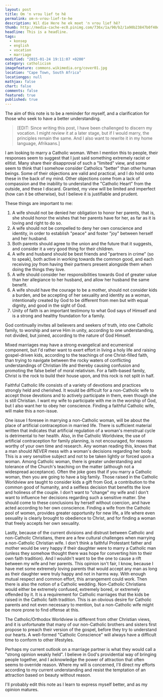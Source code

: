 ```yaml
---
layout: post
title: Om 'n vrou lief te hê
permalink: om-n-vrou-lief-te-he
description: Wil die Here he ek moet 'n vrou lief hê?
thumb: http://media-cache-ec0.pinimg.com/736x/1a/90/b2/1a90b23847b0f40d10601a18687b7df7.jpg
headline: This is a headline.
tags:
  - konsep
  - english
  - vocation
  - marriage
modified: "2015-01-24 19:11:07 +0200"
category: catholicism
imagefeature: commons.wikimedia.org/cover01.jpg
location: "Cape Town, South Africa"
locationgps: null
mathjax: false
chart: false
comments: false
featured: true
published: true
---
```


The aim of this note is to be a reminder for myself, and a clarification for those who seek to have a better understanding.

> [EDIT: Since writing this post, I have been challenged to discern my vocation. I might review it at a later stage, but if I would marry, the principles remain the same. And I also want to rewrite it in my home language, Afrikaans.]
 
I am looking to marry a Catholic woman. When I mention this to people, their responses seem to suggest that I just said something extremely racist or elitist. Many share their disapproval of such a "limited" view, and some seem to think that I somehow consider Catholics "better" than other human beings. Some of their objections are valid and practical, and I do hold onto these in the back of my mind. Other objections come from a lack of compassion and the inability to understand the "Catholic Heart" from the outside, and these I discard. Granted, my view will be limited and imperfect (how can it be otherwise), but I believe it is justifiable and prudent.
 
These things are important to me:

1. A wife should not be denied her obligation to honor her parents, that is, she should honor the wishes that her parents have for her, as far as it is loving and right to do so.
1. A wife should not be compelled to deny her own conscience and identity, in order to establish "peace" and foster "joy" between herself and her husband. 
1. Both parents should agree to the union and the future that it suggests, and consider it a very good thing for their children.
1. A wife and husband should be best friends and "partners in crime" (so to speak), both active in working towards the common good, and each receiving joy from having their partners present alongside them when doing the things they love.
1. A wife should consider her responsibilities towards God of greater value than her allegiance to her husband, and allow her husband the same benefit.
1. A wife should have the courage to be a mother, should not consider kids a burden, and be accepting of her sexuality and identity as a woman, intentionally created by God to be different from men but with equal dignity, and good in the sight of God.
1. Unity of faith is an important testimony to what God says of Himself and is a strong and healthy foundation for a family.
 
God continually invites all believers and seekers of truth, into one Catholic family, to worship and serve Him in unity, according to one understanding, not divided, but joined, according to the nature of God Himself. 
 
Mixed marriages may have a strong evangelical and ecumenical component, but I'd rather want to exert effort in living a holy life and raising gospel-driven kids, according to the teachings of one Christ-filled faith, than trying to navigate between the rocky waters of conflicting understandings of Christian life and thereby causing confusion and promoting the false belief of moral relativism. For a faith-based family, Christ is the rock to build their house upon, and this rock is not split in half.
 
Faithful Catholic life consists of a variety of devotions and practices strongly held and cherished. It would be difficult for a non-Catholic wife to accept those devotions and to actively participate in them, even though she is still Christian. I want my wife to participate with me in the worship of God, but I also want her to obey her conscience. Finding a faithful Catholic wife, will make this a non-issue.
 
One issue I foresee in marrying a non-Catholic woman, will be about the place of artificial contraception in married life. There is sufficient material written that indicates that artificial regulation of a woman's menstrual cycle is detrimental to her health. Also, in the Catholic Worldview, the use of artificial contraception for family planning, is not encouraged, for reasons worthy of your own time and research. Any woman reading this, knows that a man should *NEVER* mess with a woman's decisions regarding her body. This is a very sensitive subject and not to be taken lightly or forced upon a woman. Among Catholic woman, there is greater understanding and tolerance of the Church's teaching on the matter (although not a widespread acceptance). Often the joke goes that if you marry a Catholic woman, then you are going to have a big family. Those raised in the Catholic Worldview are taught to consider kids a gift from God, a contribution to the common good of humanity, and a selfless decision that benefits the love and holiness of the couple. I don't want to "change" my wife and I don't want to influence her decisions regarding such a sensitive matter. She should come to these conclusions by herself without coercion, and have acted according to her own conscience. Finding a wife from the Catholic pool of women, provides greater opportunity for new life, a life where even sexuality is clearly brought to obedience to Christ, and for finding a woman that freely accepts her own sexuality.
 
Lastly, because of the current divisions and distrust between Catholic and non-Catholic Christians, there are a few cultural challenges when marrying a non-Catholic Christian wife. I don't think a faithful Protestant father and mother would be very happy if their daughter were to marry a Catholic man (unless they somehow thought there was hope for converting him to their own faith tradition). And I wouldn't want to be the one to cause a rift between my wife and her parents. This opinion isn't fair, I know, because I have met some extremely loving parents that would accept any man as long as their daughter were truly happy and not in harms way. With enough mutual respect and common effort, this arrangement could work. Then there is also the notion of a Catholic wedding. Non-Catholic Christians would either be extremely confused, extremely bored, or extremely offended by it. It is a requirement for Catholic marriages that the kids be raised in the Catholic faith tradition. This is an obvious desire for Catholic parents and not even necessary to mention, but a non-Catholic wife might be more prone to find offense at this.
 
The Catholic/Orthodox Worldview is different from other Christian views, and it is unfortunate that many of our non-Catholic brothers and sisters first propose to preach their version of the gospel, before they try to understand our hearts. A well-formed "Catholic Conscience" will always have a difficult time to conform to other lifestyles.
 
Perhaps my current outlook on a marriage partner is what they would call a "strong opinion weakly held". I believe in God's providential way of bringing people together, and I acknowledge the power of attraction that often seems to override reason. Where my will is concerned, I'll direct my efforts according to my current understanding and resist the temptation of an attraction based on beauty without reason.
 
I'll probably edit this note as I learn to express myself better, and as my opinion matures.